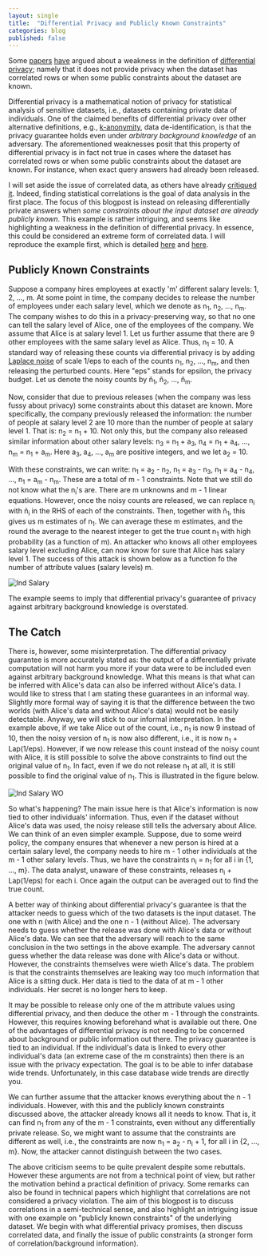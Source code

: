 ```yaml
---
layout: single
title:  "Differential Privacy and Publicly Known Constraints"
categories: blog
published: false
---
```


<p>Some <a href="http://www.cse.psu.edu/~duk17/papers/nflprivacy.pdf">papers</a> <a href=https://arxiv.org/pdf/1312.3913.pdf>have</a> argued about a weakness in the definition of <a href="https://people.csail.mit.edu/asmith/PS/sensitivity-tcc-final.pdf">differential privacy</a>; namely that it does not provide privacy when the dataset has correlated rows or when some public constraints about the dataset are known.</p>
  
<p>Differential privacy is a mathematical notion of privacy for statistical analysis of sensitive datasets, i.e., datasets containing private data of individuals. One of the claimed benefits of differential privacy over other alternative definitions, e.g., <a href="https://dataprivacylab.org/dataprivacy/projects/kanonymity/paper3.pdf">k-anonymity</a>, data de-identification, is that the privacy guarantee holds even under <i>arbitrary background knowledge</i> of an adversary. The aforementioned weaknesses posit that this property of differential privacy is in fact not true in cases where the dataset has correlated rows or when some public constraints about the dataset are known. For instance, when exact query answers had already been released.</p>

<p>I will set aside the issue of correlated data, as others have already <a href="https://github.com/frankmcsherry/blog/blob/master/posts/2016-08-29.md">critiqued</a> <a href="https://privacytools.seas.harvard.edu/files/privacytools/files/pdf_02.pdf">it</a>. Indeed, finding statistical correlations is the goal of data analysis in the first place. The focus of this blogpost is instead on releasing differentially private answers when <i>some constraints about the input dataset are already publicly known</i>. This example is rather intriguing, and seems like highlighting a weakness in the definition of differential privacy. In essence, this could be considered an extreme form of correlated data. I will reproduce the example first, which is detailed <a href="http://www.cse.psu.edu/~duk17/papers/nflprivacy.pdf">here</a> and <a href=https://arxiv.org/pdf/1312.3913.pdf>here</a>.</p>

<h2>Publicly Known Constraints</h2>

<p> Suppose a company hires employees at exactly 'm' different salary levels: 1, 2, ..., m. At some point in time, the company decides to release the number of employees under each salary level, which we denote as n<sub>1</sub>, n<sub>2</sub>, ..., n<sub>m</sub>. The company wishes to do this in a privacy-preserving way, so that no one can tell the salary level of Alice, one of the employees of the company. We assume that Alice is at salary level 1. Let us further assume that there are 9 other employees with the same salary level as Alice. Thus, n<sub>1</sub> = 10. A standard way of releasing these counts via differential privacy is by adding <a href="https://en.wikipedia.org/wiki/Laplace_distribution">Laplace noise</a> of scale 1/eps to each of the counts n<sub>1</sub>, n<sub>2</sub>, ..., n<sub>m</sub>, and then releasing the perturbed counts. Here "eps" stands for epsilon, the privacy budget. Let us denote the noisy counts by &ntilde<sub>1</sub>, &ntilde<sub>2</sub>, ..., &ntilde<sub>m</sub>.</p>

<p> Now, consider that due to previous releases (when the company was less fussy about privacy) some constraints about this dataset are known. More specifically, the company previously released the information: the number of people at salary level 2 are 10 more than the number of people at salary level 1. That is: n<sub>2</sub> = n<sub>1</sub> + 10. Not only this, but the company also released similar information about other salary levels: n<sub>3</sub> = n<sub>1</sub> + a<sub>3</sub>, n<sub>4</sub> = n<sub>1</sub> + a<sub>4</sub>, ..., n<sub>m</sub> = n<sub>1</sub> + a<sub>m</sub>. Here a<sub>3</sub>, a<sub>4</sub>, ..., a<sub>m</sub> are positive integers, and we let a<sub>2</sub> = 10.</p>

<p> With these constraints, we can write: n<sub>1</sub> = a<sub>2</sub> - n<sub>2</sub>, n<sub>1</sub> = a<sub>3</sub> - n<sub>3</sub>, n<sub>1</sub> = a<sub>4</sub> - n<sub>4</sub>, ..., n<sub>1</sub> = a<sub>m</sub> - n<sub>m</sub>. These are a total of m - 1 constraints. Note that we still do not know what the n<sub>i</sub>'s are. There are m unknowns and m - 1 linear equations. However, once the noisy counts are released, we can replace n<sub>i</sub> with &ntilde<sub>i</sub> in the RHS of each of the constraints. Then, together with &ntilde<sub>1</sub>, this gives us m estimates of n<sub>1</sub>. We can average these m estimates, and the round the average to the nearest integer to get the true count n<sub>1</sub> with high probability (as a function of m). An attacker who knows all other employees salary level excluding Alice, can now know for sure that Alice has salary level 1. The success of this attack is shown below as a function fo the number of attribute values (salary levels) m.</p>

<img src="https://hasghar.github.io/assets/images/dp-corr-ind-salary.png" alt="Ind Salary">

<p>The example seems to imply that differential privacy's guarantee of privacy against arbitrary background knowledge is overstated.</p>

<h2>The Catch</h2>

<p>There is, however, some misinterpretation. The differential privacy guarantee is more accurately stated as: the output of a differentially private computation will not harm you more if your data were to be included even against arbitrary background knowledge. What this means is that what can be inferred with Alice's data can also be inferred without Alice's data. I would like to stress that I am stating these guarantees in an informal way. Slightly more formal way of saying it is that the difference between the two worlds (with Alice's data and without Alice's data) would not be easily detectable. Anyway, we will stick to our informal interpretation. In the example above, if we take Alice out of the count, i.e., n<sub>1</sub> is now 9 instead of 10, then the noisy version of n<sub>1</sub> is now also different, i.e., it is now n<sub>1</sub> + Lap(1/eps). However, if we now release this count instead of the noisy count with Alice, it is still possible to solve the above constraints to find out the original value of n<sub>1</sub>. In fact, even if we do not release n<sub>1</sub> at all, it is still possible to find the original value of n<sub>1</sub>. This is illustrated in the figure below.</p>  

<img src="https://hasghar.github.io/assets/images/dp-corr-ind-salary-wo.png" alt="Ind Salary WO">

<p>So what's happening? The main issue here is that Alice's information is now tied to other individuals' information. Thus, even if the dataset without Alice's data was used, the noisy release still tells the adversary about Alice. We can think of an even simpler example. Suppose, due to some weird policy, the company ensures that whenever a new person is hired at a certain salary level, the company needs to hire m - 1 other individuals at the m - 1 other salary levels. Thus, we have the constraints n<sub>i</sub> = n<sub>1</sub> for all i in {1, ..., m}. The data analyst, unaware of these constraints, releases n<sub>i</sub> + Lap(1/eps) for each i. Once again the output can be averaged out to find the true count.</p>

<p>A better way of thinking about differential privacy's guarantee is that the attacker needs to guess which of the two datasets is the input dataset. The one with n (with Alice) and the one n - 1 (without Alice). The adversary needs to guess whether the release was done with Alice's data or without Alice's data. We can see that the adversary will reach to the same conclusion in the two settings in the above example. The adversary cannot guess whether the data release was done with Alice's data or without. However, the constraints themselves were wieth Alice's data. The problem is that the constraints themselves are leaking way too much information that Alice is a sitting duck. Her data is tied to the data of at m - 1 other individuals. Her secret is no longer hers to keep.</p>

<p>It may be possible to release only one of the m attribute values using differential privacy, and then deduce the other m - 1 through the constraints. However, this requires knowing beforehand what is available out there. One of the advantages of differential privacy is not needing to be concerned about background or public information out there. The privacy guarantee is tied to an individual. If the individual's data is linked to every other individual's data (an extreme case of the m constraints) then there is an issue with the privacy expectation. The goal is to be able to infer database wide trends. Unfortunately, in this case database wide trends are directly you.</p> 
  
We can further assume that the attacker knows everything about the n - 1 individuals. However, with this and the publicly known constraints discussed above, the attacker already knows all it needs to know. That is, it can find n<sub>1</sub> from any of the m - 1 constraints, even without any differentially private release. So, we might want to assume that the constraints are different as well, i.e., the constraints are now n<sub>1</sub> = a<sub>2</sub> - n<sub>i</sub> + 1, for all i in {2, ..., m}. Now, the attacker cannot distinguish between the two cases. 

The above criticism seems to be quite prevalent despite some rebuttals. However these arguments are not from a technical point of view, but rather the motivation behind a practical definition of privacy. Some remarks can also be found in technical papers which highlight that correlations are not considered a privacy violation. The aim of this blogpost is to discuss correlations in a semi-technical sense, and also highlight an intriguing issue with one example on "publicly known constraints" of the underlying dataset. We begin with what differential privacy promises, then discuss correlated data, and finally the issue of public constraints (a stronger form of correlation/background information).</p>
